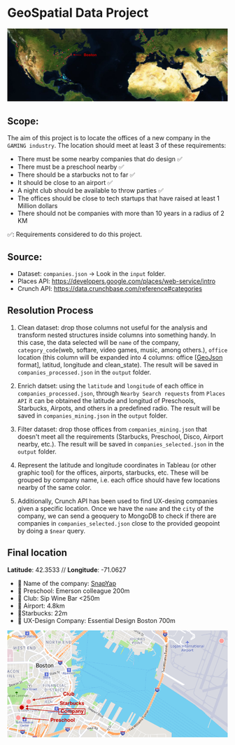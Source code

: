 # GeoSpatial Data Project

<p align="center">
 <img src="output/Image_1.png"/>
</p>

## Scope:

The aim of this project is to locate the offices of a new company in the `GAMING industry`. The location should meet at least 3 of these requirements:

- There must be some nearby companies that do design ✅
- There must be a preschool nearby ✅
- There should be a starbucks not to far ✅
- It should be close to an airport ✅
- A night club should be available to throw parties ✅
- The offices should be close to tech startups that have raised at least 1 Million dollars 
- There should not be companies with more than 10 years in a radius of 2 KM 

✅: Requirements considered to do this project. 

## Source:

- Dataset: `companies.json` -> Look in the `input` folder.
- Places API: https://developers.google.com/places/web-service/intro
- Crunch API: https://data.crunchbase.com/reference#categories

## Resolution Process

1. Clean dataset: drop those columns not useful for the analysis and transform nested structures inside columns into something handy. In this case, the data selected will be `name` of the company, `category_code`(web, softare, video games, music, among others.), `office` location (this column will be expanded into 4 columns: office [[GeoJson](https://geojson.org) format], latitud, longitude and clean_state). The result will be saved in `companies_processed.json` in the `output` folder. 

2. Enrich datset: using the `latitude` and `longitude` of each office in `companies_processed.json`, through `Nearby Search requests` from `Places API` it can be obtained the latitude and longitud of Preschools, Starbucks, Airpots, and others in a predefined radio. The result will be saved in `companies_mining.json` in the `output` folder. 

3. Filter dataset: drop those offices from `companies_mining.json` that doesn't meet all the requirements (Starbucks, Preschool, Disco, Airport nearby, etc.). The result will be saved in `companies_selected.json` in the `output` folder. 

4. Represent the latitude and longitude coordinates in Tableau (or other graphic tool) for the offices, airports, starbucks, etc. These will be grouped by company name, i.e. each office should have few locations nearby of the same color.

5. Additionally, Crunch API has been used to find UX-desing companies given a specific location. Once we have the `name` and the `city` of the company, we can send a geoquery to MongoDB to check if there are companies in `companies_selected.json` close to the provided geopoint by doing a `$near` query. 

## Final location

**Latitude**: 42.3533 //
**Longitude**: -71.0627
- 💼 Name of the company: [SnapYap](https://www.crunchbase.com/organization/snapyap#section-overview)
- 📍 Preschool: Emerson colleague 200m
- 📍 Club: Sip Wine Bar <250m
- 📍 Airport: 4.8km
- 📍Starbucks: 22m
- 📍 UX-Design Company: Essential Design Boston 700m

<p align="center">
 <img src="output/Boston.png"/>
</p>
